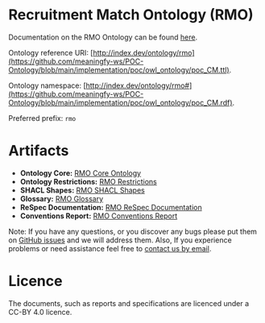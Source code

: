 # Recruitment Match Ontology (RMO)
Documentation on the RMO Ontology can be found [here](https://meaningfy-ws.github.io/POC-Ontology/).

Ontology reference URI:  [http://index.dev/ontology/rmo](https://github.com/meaningfy-ws/POC-Ontology/blob/main/implementation/poc/owl_ontology/poc_CM.ttl).

Ontology namespace: [http://index.dev/ontology/rmo#](https://github.com/meaningfy-ws/POC-Ontology/blob/main/implementation/poc/owl_ontology/poc_CM.rdf).

Preferred prefix: `rmo`

# Artifacts

- **Ontology Core:** [RMO Core Ontology](https://github.com/meaningfy-ws/rmo-ontology/blob/main/implementation/poc/owl_ontology/poc_CM.ttl)
- **Ontology Restrictions:** [RMO Restrictions](https://github.com/meaningfy-ws/rmo-ontology/blob/main/implementation/poc/owl_ontology/poc_CM_restrictions.ttl)
- **SHACL Shapes:** [RMO SHACL Shapes](https://github.com/meaningfy-ws/rmo-ontology/blob/main/implementation/poc/shacl_shapes/poc_CM_shapes.ttl)
- **Glossary:** [RMO Glossary](https://github.com/meaningfy-ws/rmo-ontology/blob/main/glossary/poc_CM_glossary.html)
- **ReSpec Documentation:** [RMO ReSpec Documentation](https://github.com/meaningfy-ws/rmo-ontology/blob/main/implementation/poc/respec_report/poc_respec.html)
- **Conventions Report:** [RMO Conventions Report](https://github.com/meaningfy-ws/rmo-ontology/blob/main/implementation/poc/conventions_report/poc_CM_convention_report.html)


Note: If you have any questions, or you discover any bugs please put them on [GitHub issues](https://github.com/meaningfy-ws/POC-Ontology/issues) and we will address them.
Also, If you experience problems or need assistance feel free to [contact us by email](mailto:hi@meaningfy.ws).


# Licence 

The documents, such as reports and specifications are licenced under a CC-BY 4.0 licence.